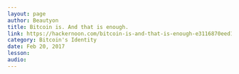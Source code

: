```yaml
---
layout: page
author: Beautyon
title: Bitcoin is. And that is enough.
link: https://hackernoon.com/bitcoin-is-and-that-is-enough-e3116870eed1
category: Bitcoin's Identity
date: Feb 20, 2017
lesson: 
audio: 
---
```

